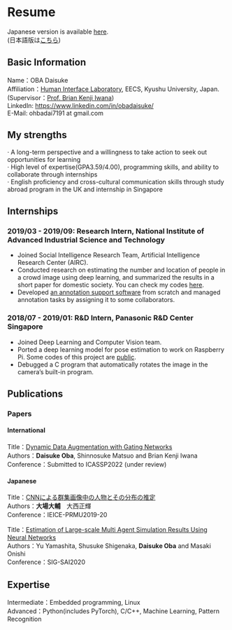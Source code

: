 # Resume
Japanese version is available [here](https://github.com/ba-san/resume/tree/ja).  
(日本語版は[こちら](https://github.com/ba-san/resume/tree/ja))  

## Basic Information
Name：OBA Daisuke  
Affiliation：[Human Interface Laboratory](https://human.ait.kyushu-u.ac.jp/index-e.html), EECS, Kyushu University, Japan.  
(Supervisor：[Prof. Brian Kenji Iwana](http://brianiwana.com/))  
LinkedIn: https://www.linkedin.com/in/obadaisuke/  
E-Mail: ohbadai7191 at gmail.com

## My strengths
· A long-term perspective and a willingness to take action to seek out opportunities for learning  
· High level of expertise(GPA3.59/4.00), programming skills, and ability to collaborate through internships  
· English proficiency and cross-cultural communication skills through study abroad program in the UK and internship in Singapore  

## Internships
### 2019/03 - 2019/09: Research Intern, National Institute of Advanced Industrial Science and Technology
- Joined Social Intelligence Research Team, Artificial Intelligence Research Center (AIRC).
- Conducted research on estimating the number and location of people in a crowd image using deep learning, and summarized the results in a short paper for domestic society. You can check my codes [here](https://github.com/ba-san/Crowd-Analysis-with-CNN).
- Developed [an annotation support software](https://github.com/ba-san/Count-Annotator2) from scratch and managed annotation tasks by assigning it to
some collaborators.

### 2018/07 - 2019/01: R&D Intern, Panasonic R&D Center Singapore
- Joined Deep Learning and Computer Vision team.
- Ported a deep learning model for pose estimation to work on Raspberry Pi. Some codes of this
project are [public](https://github.com/savageyusuff/MobilePose-Pi).
- Debugged a C program that automatically rotates the image in the camera’s built-in program.

## Publications

### Papers

#### International

Title：[Dynamic Data Augmentation with Gating Networks](https://arxiv.org/abs/2111.03253)  
Authors：**Daisuke Oba**, Shinnosuke Matsuo and Brian Kenji Iwana  
Conference：Submitted to ICASSP2022 (under review)  

#### Japanese

Title：[CNNによる群集画像中の人物とその分布の推定](https://www.ieice.org/ken/paper/20190904a1ph/)  
Authors：**大場大輔**　大西正輝  
Conference：IEICE-PRMU2019-20  

Title：[Estimation of Large-scale Multi Agent Simulation Results Using Neural Networks](https://jsai.ixsq.nii.ac.jp/ej/index.php?active_action=repository_view_main_item_detail&page_id=13&block_id=23&item_id=11047&item_no=1)  
Authors：Yu Yamashita, Shusuke Shigenaka, **Daisuke Oba** and Masaki Onishi  
Conference：SIG-SAI2020  

## Expertise
Intermediate：Embedded programming, Linux  
Advanced：Python(includes PyTorch), C/C++, Machine Learning, Pattern Recognition  
